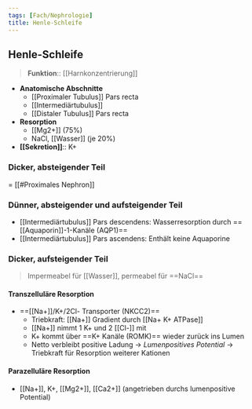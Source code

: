 ```yaml
---
tags: [Fach/Nephrologie]
title: Henle-Schleife
---
```

## Henle-Schleife
>  **Funktion**:: [[Harnkonzentrierung]]
- **Anatomische Abschnitte**
	- [[Proximaler Tubulus]] Pars recta
	- [[Intermediärtubulus]]
	- [[Distaler Tubulus]] Pars recta
- **Resorption**
	- [[Mg2+]] (75%)
	- NaCl, [[Wasser]] (je 20%)
- **[[Sekretion]]**:: K+
### Dicker, absteigender Teil
= [[#Proximales Nephron]]

### Dünner, absteigender und aufsteigender Teil
- [[Intermediärtubulus]] Pars descendens: Wasserresorption durch ==[[Aquaporin]]-1-Kanäle (AQP1)==
- [[Intermediärtubulus]] Pars ascendens: Enthält keine Aquaporine
### Dicker, aufsteigender Teil
> Impermeabel für [[Wasser]], permeabel für ==NaCl==
#### Transzelluläre Resorption
- ==[[Na+]]/K+/2Cl- Transporter (NKCC2)==
	- Triebkraft: [[Na+]] Gradient durch [[Na+ K+ ATPase]]
	- [[Na+]] nimmt 1 K+ und 2 [[Cl-]] mit
	- K+ kommt über ==K+ Kanäle (ROMK)== wieder zurück ins Lumen
	- Netto verbleibt positive Ladung → *Lumenpositives Potential* → Triebkraft für Resorption weiterer Kationen
#### Parazelluläre Resorption
- [[Na+]], K+, [[Mg2+]], [[Ca2+]] (angetrieben durchs lumenpositive Potential)